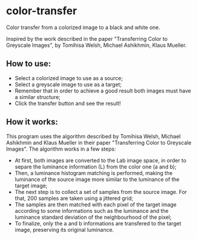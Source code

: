 # color-transfer

Color transfer from a colorized image to a black and white one.

Inspired by the work described in the paper "Transferring Color to Greyscale Images", by Tomihisa Welsh, Michael Ashikhmin, Klaus Mueller.

## How to use:

- Select a colorized image to use as a source;
- Select a greyscale image to use as a target;
- Remember that in order to achieve a good result both images must have a similar structure;
- Click the transfer button and see the result!

## How it works:

This program uses the algorithm described by Tomihisa Welsh, Michael Ashikhmin and Klaus Mueller in their paper "Transferring Color to Greyscale Images". The algorithm works in a few steps:

- At first, both images are converted to the Lab image space, in order to separe the luminance information (L) from the color one (a and b);
- Then, a luminance histogram matching is performed, making the luminance of the source image more similar to the luminance of the target image;
- The next step is to collect a set of samples from the source image. For that, 200 samples are taken using a jittered grid;
- The samples are then matched with each pixel of the target image according to some informations such as the luminance and the luminance standard deviation of the neighbourhood of the pixel;
- To finalize, only the a and b informations are transfered to the target image, preserving its original luminance.
